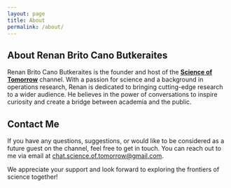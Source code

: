 ```yaml
---
layout: page
title: About
permalink: /about/
---
```


## About Renan Brito Cano Butkeraites

Renan Brito Cano Butkeraites is the founder and host of the [**Science of Tomorrow**](https://www.youtube.com/@ScienceOfTomorrow) channel. With a passion for science and a background in operations research, Renan is dedicated to bringing cutting-edge research to a wider audience. He believes in the power of conversations to inspire curiosity and create a bridge between academia and the public.

## Contact Me

If you have any questions, suggestions, or would like to be considered as a future guest on the channel, feel free to get in touch. You can reach out to me via email at [chat.science.of.tomorrow@gmail.com](mailto:chat.science.of.tomorrow@gmail.com).

We appreciate your support and look forward to exploring the frontiers of science together!